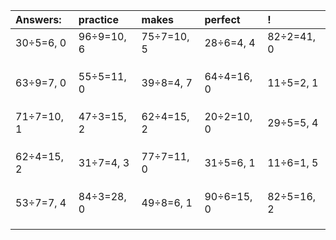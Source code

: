 | Answers: | practice | makes | perfect | ! |
| :--- | :--- | :--- | :--- | :--- |
| 30÷5=6, 0 | 96÷9=10, 6 | 75÷7=10, 5 | 28÷6=4, 4 | 82÷2=41, 0 | 
|   |   |   |   |   | 
|   |   |   |   |   | 
|   |   |   |   |   | 
| 63÷9=7, 0 | 55÷5=11, 0 | 39÷8=4, 7 | 64÷4=16, 0 | 11÷5=2, 1 | 
|   |   |   |   |   | 
|   |   |   |   |   | 
|   |   |   |   |   | 
| 71÷7=10, 1 | 47÷3=15, 2 | 62÷4=15, 2 | 20÷2=10, 0 | 29÷5=5, 4 | 
|   |   |   |   |   | 
|   |   |   |   |   | 
|   |   |   |   |   | 
| 62÷4=15, 2 | 31÷7=4, 3 | 77÷7=11, 0 | 31÷5=6, 1 | 11÷6=1, 5 | 
|   |   |   |   |   | 
|   |   |   |   |   | 
|   |   |   |   |   | 
| 53÷7=7, 4 | 84÷3=28, 0 | 49÷8=6, 1 | 90÷6=15, 0 | 82÷5=16, 2 | 
|   |   |   |   |   | 
|   |   |   |   |   | 
|   |   |   |   |   | 
